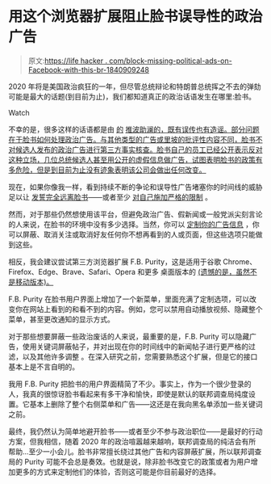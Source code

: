 # 用这个浏览器扩展阻止脸书误导性的政治广告

> 原文:[https://life hacker . com/block-missing-political-ads-on-Facebook-with-this-br-1840909248](https://lifehacker.com/block-misleading-political-ads-on-facebook-with-this-br-1840909248)

2020 年将是美国政治疯狂的一年，但尽管总统辩论和特朗普总统挥之不去的弹劾可能是最大的话题(到目前为止)，我们都知道真正的政治话语发生在哪里:脸书。

Watch

不幸的是，很多这样的话语都是由 [的](https://lifehacker.com/misinformation-and-disinformation-are-not-the-same-thin-1839290006) [推波助澜的，既有误传也有造谣。部分问题在于脸书如何处理政治广告。与其他类型的广告或里坡的批评性内容不同，脸书不对候选人发布的政治广告进行第三方事实核查。脸书自己的员工已经公开表示反对这种立场，几位总统候选人甚至用公开的虚假信息做广告，试图表明脸书的政策有多危险，但是到目前为止没有迹象表明该公司会做出任何改变。](https://lifehacker.com/how-to-spot-fake-news-on-social-media-1840877686)

现在，如果你像我一样，看到持续不断的争论和误导性广告堵塞你的时间线的威胁足以让 [发誓完全远离脸书](https://lifehacker.com/how-to-delete-your-facebook-account-a-checklist-1829436824)——或者至少 [对自己施加严格的限制](https://lifehacker.com/dont-delete-facebook-just-be-smarter-on-facebook-1823922407) 。

然而，对于那些仍然想使用该平台，但避免政治广告、假新闻或一般党派尖刻言论的人来说，在脸书的环境中没有多少选择。当然，你可以 [定制你的广告信息](https://lifehacker.com/how-to-fight-back-against-data-broker-advertising-on-fa-1836319326) ，你可以屏蔽、取消关注或取消好友任何你不想再看到的人或页面，但这些选项只能做到这些。

相反，我会建议尝试第三方浏览器扩展 F.B. Purity，这是适用于谷歌 Chrome、Firefox、Edge、Brave、Safari、Opera 和更多 桌面版本的 [(遗憾的是，虽然不是移动版本)。](https://www.fbpurity.com/install.htm)

F.B. Purity 在脸书用户界面上增加了一个新菜单，里面充满了定制选项，可以改变你在网站上看到的和看不到的内容。例如，您可以禁用自动播放视频、隐藏整个菜单，甚至更改通知的显示方式。

对于那些想要屏蔽一些政治废话的人来说，最重要的是，F.B. Purity 可以隐藏广告，使用关键词屏蔽帖子，并对出现在你的时间线中的新闻帖子进行更严格的过滤，以及其他许多调整 。在深入研究之前，您需要熟悉这个扩展，但是它的接口基本上是不言自明的。

我用 F.B. Purity 把脸书的用户界面精简了不少。事实上，作为一个很少登录的人，我真的很惊讶脸书看起来有多干净和愉快，即使是默认的联邦调查局纯度设置。它基本上删除了整个右侧菜单和广告——这还是在我向黑名单添加一些关键词之前。

最终，我仍然认为简单地避开脸书——或者至少不参与政治职位——是最好的行动方案，但我相信，随着 2020 年的政治喧嚣越来越响，联邦调查局的纯洁会有所帮助...至少一小会儿。脸书非常擅长绕过其他广告和内容屏蔽扩展，所以联邦调查局的 Purity 可能不会总是奏效。也就是说，除非脸书改变它的政策或者为用户增加更多的方式来定制他们的体验，否则这可能是你目前最好的选择。